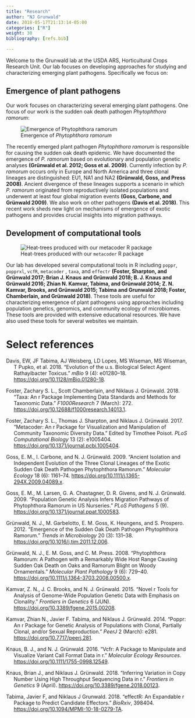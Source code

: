 ```yaml
---
title: "Research"
author: "NJ Grunwald"
date: 2018-05-17T21:13:14-05:00
categories: ["R"]
weight: 30
bibliography: [refs.bib]

---
```


Welcome to the Grunwald lab at the USDA ARS, Horticultural Crops Research Unit. Our lab focuses on developing approaches for studying and characterizing emerging plant pathogens. Specifically we focus on:

## Emergence of plant pathogens

Our work focuses on characterizing several emerging plant pathogens. One focus of our work is the sudden oak death pathogen *Phytophthora ramorum*:

<figure>
<img src="img/ramorum%20emergence.png" alt="Emergence of Phytophthora ramorum" />
<figcaption aria-hidden="true">Emergence of <em>Phytophthora ramorum</em></figcaption>
</figure>

The recently emerged plant pathogen *Phytophthora ramorum* is responsible for causing the sudden oak death epidemic. We have documented the emergence of *P. ramorum* based on evolutionary and population genetic analyses **(Grünwald et al. 2012; Goss et al. 2009)**. Currently infection by *P. ramorum* occurs only in Europe and North America and three clonal lineages are distinguished: EU1, NA1 and NA2 **(Grünwald, Goss, and Press 2008)**. Ancient divergence of these lineages supports a scenario in which *P. ramorum* originated from reproductively isolated populations and underwent at least four global migration events **(Goss, Carbone, and Grünwald 2009)**. We also work on other pathogens **(Davis et al. 2018)**. This recent work sheds new light on mechanisms of emergence of exotic pathogens and provides crucial insights into migration pathways.

## Development of computational tools

<figure>
<img src="img/journal.pcbi.1005404.g005.PNG" alt="Heat-trees produced with our metacoder R package" />
<figcaption aria-hidden="true">Heat-trees produced with our <code>metacoder</code> R package</figcaption>
</figure>

Our lab has developed several computational tools in R including `poppr`, `popprxl`, `vcfR`, `metacoder` , `taxa`, and `effectr` **(Foster, Sharpton, and Grünwald 2017; Brian J. Knaus and Grünwald 2018; B. J. Knaus and Grünwald 2016; Zhian N. Kamvar, Tabima, and Grünwald 2014; Z. N. Kamvar, Brooks, and Grünwald 2015; Tabima and Grunwald 2018; Foster, Chamberlain, and Grünwald 2018)**. These tools are useful for characterizing emergence of plant pathogens using approaches including population genetics, genomics, and community ecology of microbiomes. These tools are provided with extensive educational resources. We have also used these tools for several websites we maintain.

# Select references

<div id="refs" class="references csl-bib-body hanging-indent" entry-spacing="0">

<div id="ref-Davise01280_18" class="csl-entry">

Davis, EW, JF Tabima, AJ Weisberg, LD Lopes, MS Wiseman, MS Wiseman, T Pupko, et al. 2018. “Evolution of the u.s. Biological Select Agent Rathayibacter Toxicus.” *mBio* 9 (4): e01280–18. <https://doi.org/10.1128/mBio.01280-18>.

</div>

<div id="ref-Foster_2018" class="csl-entry">

Foster, Zachary S. L., Scott Chamberlain, and Niklaus J. Grünwald. 2018. “Taxa: An r Package Implementing Data Standards and Methods for Taxonomic Data.” *F1000Research* 7 (March): 272. <https://doi.org/10.12688/f1000research.14013.1>.

</div>

<div id="ref-Foster_2017" class="csl-entry">

Foster, Zachary S. L., Thomas J. Sharpton, and Niklaus J. Grünwald. 2017. “Metacoder: An r Package for Visualization and Manipulation of Community Taxonomic Diversity Data.” Edited by Timothee Poisot. *PLoS Computational Biology* 13 (2): e1005404. <https://doi.org/10.1371/journal.pcbi.1005404>.

</div>

<div id="ref-goss2009Ancient" class="csl-entry">

Goss, E. M., I. Carbone, and N. J. Grünwald. 2009. “Ancient Isolation and Independent Evolution of the Three Clonal Lineages of the Exotic Sudden Oak Death Pathogen Phytophthora Ramorum.” *Molecular Ecology* 18 (6): 1161–74. <https://doi.org/10.1111/j.1365-294X.2009.04089.x>.

</div>

<div id="ref-Goss2009PLospathogens" class="csl-entry">

Goss, E. M., M. Larsen, G. A. Chastagner, D. R. Givens, and N. J. Grünwald. 2009. “Population Genetic Analysis Infers Migration Pathways of Phytophthora Ramorum in US Nurseries.” *PLoS Pathogens* 5 (9). <https://doi.org/10.1371/journal.ppat.1000583>.

</div>

<div id="ref-Grunwald2012emergence" class="csl-entry">

Grünwald, N. J., M. Garbelotto, E. M. Goss, K. Heungens, and S. Prospero. 2012. “Emergence of the Sudden Oak Death Pathogen Phytophthora Ramorum.” *Trends in Microbiology* 20 (3): 131–38. <https://doi.org/10.1016/j.tim.2011.12.006>.

</div>

<div id="ref-Grunwald2008ramorum" class="csl-entry">

Grünwald, N. J., E. M. Goss, and C. M. Press. 2008. “Phytophthora Ramorum: A Pathogen with a Remarkably Wide Host Range Causing Sudden Oak Death on Oaks and Ramorum Blight on Woody Ornamentals.” *Molecular Plant Pathology* 9 (6): 729–40. <https://doi.org/10.1111/j.1364-3703.2008.00500.x>.

</div>

<div id="ref-Grunwald2015Novel" class="csl-entry">

Kamvar, Z. N., J. C. Brooks, and N. J. Grünwald. 2015. “Novel r Tools for Analysis of Genome-Wide Population Genetic Data with Emphasis on Clonality.” *Frontiers in Genetics* 6 (JUN). <https://doi.org/10.3389/fgene.2015.00208>.

</div>

<div id="ref-Kamvar_2014" class="csl-entry">

Kamvar, Zhian N., Javier F. Tabima, and Niklaus J. Grünwald. 2014. “Poppr: An r Package for Genetic Analysis of Populations with Clonal, Partially Clonal, and/or Sexual Reproduction.” *PeerJ* 2 (March): e281. <https://doi.org/10.7717/peerj.281>.

</div>

<div id="ref-Grunwald2016_vcfr" class="csl-entry">

Knaus, B. J., and N. J. Grünwald. 2016. “Vcfr: A Package to Manipulate and Visualize Variant Call Format Data in r.” *Molecular Ecology Resources*. <https://doi.org/10.1111/1755-0998.12549>.

</div>

<div id="ref-Knaus_2018inferring" class="csl-entry">

Knaus, Brian J., and Niklaus J. Grünwald. 2018. “Inferring Variation in Copy Number Using High Throughput Sequencing Data in r.” *Frontiers in Genetics* 9 (April). <https://doi.org/10.3389/fgene.2018.00123>.

</div>

<div id="ref-tabima2018effectr" class="csl-entry">

Tabima, Javier F, and Niklaus J Grunwald. 2018. “effectR: An Expandable r Package to Predict Candidate Effectors.” *BioRxiv*, 398404. <https://doi.org/10.1094/MPMI-10-18-0279-TA>.

</div>

</div>
